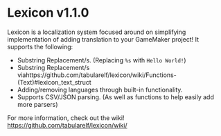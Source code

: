 # Lexicon v1.1.0

Lexicon is a localization system focused around on simplifying implementation of adding translation to your GameMaker project!
It supports the following:

* Substring Replacement/s. (Replacing `%s` with `Hello World!`)
* Substring Replacement/s viahttps://github.com/tabularelf/lexicon/wiki/Functions-(Text)#lexicon_text_struct
* Adding/removing languages through built-in functionality.
* Supports CSV/JSON parsing. (As well as functions to help easily add more parsers)

For more information, check out the wiki! https://github.com/tabularelf/lexicon/wiki/
